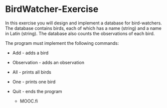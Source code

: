 # BirdWatcher-Exercise

In this exercise you will design and implement a database for bird-watchers. The database contains birds, each of which has a name (string) and a name in Latin (string). The database also counts the observations of each bird.

The program must implement the following commands:

   - Add - adds a bird

   - Observation - adds an observation

   - All - prints all birds

   - One - prints one bird

   - Quit - ends the program
   
       - MOOC.fi

